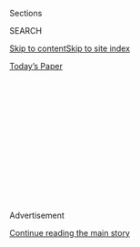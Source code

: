 <div id="app">

<div>

<div>

<div>

<div class="NYTAppHideMasthead css-1q2w90k e1suatyy0">

<div class="section css-ui9rw0 e1suatyy2">

<div class="css-eph4ug er09x8g0">

<div class="css-6n7j50">

</div>

<span class="css-1dv1kvn">Sections</span>

<div class="css-10488qs">

<span class="css-1dv1kvn">SEARCH</span>

</div>

[Skip to content](#site-content)[Skip to site index](#site-index)

</div>

<div class="css-10698na e1huz5gh0">

</div>

</div>

<div id="masthead-bar-one" class="section hasLinks css-15hmgas e1csuq9d3">

<div class="css-uqyvli e1csuq9d0">

</div>

<div class="css-1uqjmks e1csuq9d1">

</div>

<div class="css-9e9ivx">

[](https://myaccount.nytimes.com/auth/login?response_type=cookie&client_id=vi)

</div>

<div class="css-1bvtpon e1csuq9d2">

[Today’s Paper](https://www.nytimes.com/section/todayspaper)

</div>

</div>

</div>

</div>

<div data-aria-hidden="false">

<div id="site-content" role="main">

<div>

<div class="css-1aor85t" style="opacity:0.000000001;z-index:-1;visibility:hidden">

<div class="css-1hqnpie">

<div class="css-epjblv">

<span class="css-17xtcya">[Opinion](/section/opinion)</span><span class="css-x15j1o">|</span><span class="css-fwqvlz">How
Moderates Failed Black America</span>

</div>

<div class="css-k008qs">

<div class="css-1iwv8en">

<span class="css-18z7m18"></span>

<div>

</div>

</div>

<span class="css-1n6z4y">https://nyti.ms/37HAIPz</span>

<div class="css-1705lsu">

<div class="css-4xjgmj">

<div class="css-4skfbu" role="toolbar" data-aria-label="Social Media Share buttons, Save button, and Comments Panel with current comment count" data-testid="share-tools">

  - 
  - 
  - 
  - 
    
    <div class="css-6n7j50">
    
    </div>

  - 

</div>

</div>

</div>

</div>

</div>

</div>

<div id="NYT_TOP_BANNER_REGION" class="css-13pd83m">

</div>

<div id="top-wrapper" class="css-1sy8kpn">

<div id="top-slug" class="css-l9onyx">

Advertisement

</div>

[Continue reading the main story](#after-top)

<div class="ad top-wrapper" style="text-align:center;height:100%;display:block;min-height:250px">

<div id="top" class="place-ad" data-position="top" data-size-key="top">

</div>

</div>

<div id="after-top">

</div>

</div>

<div>

<div class="css-v5btjw etb61u70">

<div class="css-v05ibm etb61u71">

[Opinion](/section/opinion)

</div>

</div>

<div id="sponsor-wrapper" class="css-1hyfx7x">

<div id="sponsor-slug" class="css-19vbshk">

Supported by

</div>

[Continue reading the main story](#after-sponsor)

<div id="sponsor" class="ad sponsor-wrapper" style="text-align:center;height:100%;display:block">

</div>

<div id="after-sponsor">

</div>

</div>

<div class="css-186x18t">

</div>

<div class="css-1vkm6nb ehdk2mb0">

# How Moderates Failed Black America

</div>

Better education is not leading to equality.

<div class="css-18e8msd">

<div class="css-vp77d3 epjyd6m0">

<div class="css-1p10dcb ey68jwv0" data-aria-hidden="true">

[![David
Brooks](https://static01.nyt.com/images/2018/04/03/opinion/david-brooks/david-brooks-thumbLarge-v2.png
"David Brooks")](https://www.nytimes.com/by/david-brooks)

</div>

<div class="css-1baulvz">

By [<span class="css-1baulvz last-byline" itemprop="name">David
Brooks</span>](https://www.nytimes.com/by/david-brooks)

<div class="css-8atqhb">

Opinion Columnist

</div>

</div>

</div>

  - June 18, 2020

  - 
    
    <div class="css-4xjgmj">
    
    <div class="css-d8bdto" role="toolbar" data-aria-label="Social Media Share buttons, Save button, and Comments Panel with current comment count" data-testid="share-tools">
    
      - 
      - 
      - 
      - 
        
        <div class="css-6n7j50">
        
        </div>
    
      - 
    
    </div>
    
    </div>

</div>

<div class="css-79elbk" data-testid="photoviewer-wrapper">

<div class="css-z3e15g" data-testid="photoviewer-wrapper-hidden">

</div>

<div class="css-1a48zt4 ehw59r15" data-testid="photoviewer-children">

![<span class="css-16f3y1r e13ogyst0" data-aria-hidden="true">The 2016
Howard University graduation as President Barack Obama delivered the
commencement
speech. </span><span class="css-cnj6d5 e1z0qqy90" itemprop="copyrightHolder"><span class="css-1ly73wi e1tej78p0">Credit...</span><span><span>Jose
Luis Magana/Associated
Press</span></span></span>](https://static01.nyt.com/images/2020/06/18/opinion/18brooks1/merlin_134050107_214b4e96-1ac8-4f63-92ba-00822874959a-articleLarge.jpg?quality=75&auto=webp&disable=upscale)

</div>

</div>

</div>

<div class="section meteredContent css-1r7ky0e" name="articleBody" itemprop="articleBody">

<div class="css-1fanzo5 StoryBodyCompanionColumn">

<div class="css-53u6y8">

We Americans believe in education. We tend to assume that if you help a
young person get a good education and the right skills, then she’ll be
able to make her way in American society. Opportunity will be bountiful.
Social harmony will reign.

This formula has not worked for many African-Americans.

Over generations, great gains have been made in improving black
students’ education. In 1968, just 54 percent of young black adults
had a high school diploma. Today, 92 percent do. In 1968, about 9
percent of young African-American adults had completed college. Today,
roughly 23 percent have.

And yet these gains have not led to the kind of progress that those of
us who preach the gospel of the American dream would have predicted and
that all young people are entitled to.

The median income for a white head of household with a college degree is
$106,600. The median income for a comparable black college graduate is
[only
$82,300](https://www.pewsocialtrends.org/2016/06/27/1-demographic-trends-and-economic-well-being/).
As my colleagues on [the editorial page
noted](https://www.nytimes.com/2017/09/20/opinion/college-racial-income-gap.html)
in 2017, black college graduates earned about 21 percent less per hour
than white college graduates. Over all, black families [earn $57.30 for
every
$100](https://www.nytimes.com/interactive/2017/09/18/upshot/black-white-wealth-gap-perceptions.html)
white families earn. These pay gaps have been widening since 1979, not
shrinking.

</div>

</div>

<div class="css-1fanzo5 StoryBodyCompanionColumn">

<div class="css-53u6y8">

If the income gaps are bad, the wealth gaps are horrendous. In 2020, the
wealth gap between white and black families is as wide as it was in
1968. Ray Boshara of the St. Louis Fed [pointed
out](https://www.washingtonpost.com/business/2020/06/04/economic-divide-black-households/%20https:/www.washingtonpost.com/opinions/black-college-graduates-are-losing-wealth-heres-what-can-help/2017/04/12/cd83ba64-1ba4-11e7-9887-1a5314b56a08_story.html?arc404=true)
that between 1992 and 2013, college-educated whites saw the value of
their assets soar by 86 percent, while their black counterparts saw
theirs fall by 55 percent.

College-educated blacks tend to have higher student loan burdens. When a
young white adult wants to buy a home, his parents will often help him
out. When a young black man is at that stage, he’s more likely to be
sending money *to* his parents to help *them* out.

It turns out that increasing educational opportunities does not by
itself reduce income disparities. Nor does it reduce social disparities.
Minority students who graduated college were supposed to enter a less
racist America. They have not. Seventeen percent of college-educated
blacks [say they face discrimination
“regularly,”](https://www.pewresearch.org/fact-tank/2019/05/02/for-black-americans-experiences-of-racial-discrimination-vary-by-education-level-gender/)
compared with 9 percent of high school-educated blacks. Half of all
black Americans with at least some college said they’ve feared for their
personal safety because of their race, compared with roughly a third of
those with less education.

Integrated colleges try to create welcoming homes for minority students,
and they try to prepare them for adulthood. It’s not entirely working.
Fifty-five percent of the black graduates of historically black colleges
and universities [strongly agree that their school prepared them
well](https://www.insidehighered.com/news/2015/10/28/survey-finds-big-differences-between-black-hbcu-graduates-those-who-attended-other#:~:text=Black%20graduates%20of%20historically%20black,ongoing%20Gallup%2DPurdue%20University%20study.)
for life. Only 29 percent of black graduates of non-H.B.C.U. schools
feel that way. About half of black H.B.C.U. graduates say their college
was “the perfect school” for them. Only 34 percent of black non-H.B.C.U.
alumni say the same.

The gospel of the American dream teaches that as people make it in
America they will feel more accepted by America, more at home in
America. This is not happening for many African-Americans.

</div>

</div>

<div class="css-1fanzo5 StoryBodyCompanionColumn">

<div class="css-53u6y8">

Perhaps you saw Chris Lebron’s [Times Op-Ed this
week](https://www.nytimes.com/2020/06/16/opinion/black-academia-racism.html).
Lebron has taught at the University of Virginia and Yale and now teaches
philosophy at Johns Hopkins. A great American success story.

But Lebron writes about how unsafe he feels. “I almost never attend
casual faculty functions. I don’t go out for drinks. I don’t entertain
for dinner parties and I don’t seek to ingratiate myself into the lives
of my white colleagues. … It’s already hard enough to breath in America.
Every day you feel like you’re living with a knee on your neck.”

This profound alienation is not unusual, especially within the upper
echelons of American society. Read Critical Race Theory, which started
at elite law schools. [Read Ta-Nehisi
Coates](https://ta-nehisicoates.com/books/), the most celebrated
American writer right now. [Read Ibram X.
Kendi](https://www.ibramxkendi.com/how-to-be-an-antiracist-1), one of
the best-selling authors right now, who has lost faith in the way
schooling is done. He calls Barack Obama’s Race to the Top program a
racist extension of previous efforts that discriminated against black
students.

Or [read “Afropessimism,”](https://wwnorton.com/books/9781631496141) by
Frank B. Wilderson III, of UC Irvine, who argues that anti-black
violence is intrinsic to world history: “Blacks are not going to be
genocided like Native Americans. We *are* being genocided, but genocided
*and* regenerated because the *spectacle* of Black death is essential to
the mental health of the world.”

Many conservatives and moderates say these ideas come from campus
culture. People read Foucault and develop an alienated view of the
world. The blunt facts, however, suggest that, overstated or not, these
writers are responding to something real in the world, something real in
the world both of the less educated *and* of the highly educated. People
are responding to the failure of the mainstream, moderate, progressive
formula for how to create a more equal pluralist America.

I’m a moderate guy, but the evidence doesn’t support moderation when it
comes to racial equity. Better schooling is essential to creating a fair
and equal America. But it is not nearly enough.

*The Times is committed to publishing* [*a diversity of
letters*](https://www.nytimes.com/2019/01/31/opinion/letters/letters-to-editor-new-york-times-women.html)
*to the editor. We’d like to hear what you think about this or any of
our articles. Here are some*
[*tips*](https://help.nytimes.com/hc/en-us/articles/115014925288-How-to-submit-a-letter-to-the-editor)*.
And here’s our email:*
[*letters@nytimes.com*](mailto:letters@nytimes.com)*.*

*Follow The New York Times Opinion section on*
[*Facebook*](https://www.facebook.com/nytopinion)*,* [*Twitter
(@NYTopinion)*](http://twitter.com/NYTOpinion) *and*
[*Instagram*](https://www.instagram.com/nytopinion/)*.*

</div>

</div>

</div>

<div>

</div>

<div>

</div>

<div>

</div>

<div>

<div id="bottom-wrapper" class="css-1ede5it">

<div id="bottom-slug" class="css-l9onyx">

Advertisement

</div>

[Continue reading the main story](#after-bottom)

<div id="bottom" class="ad bottom-wrapper" style="text-align:center;height:100%;display:block;min-height:90px">

</div>

<div id="after-bottom">

</div>

</div>

</div>

</div>

</div>

## Site Index

<div>

</div>

## Site Information Navigation

  - [© <span>2020</span> <span>The New York Times
    Company</span>](https://help.nytimes.com/hc/en-us/articles/115014792127-Copyright-notice)

<!-- end list -->

  - [NYTCo](https://www.nytco.com/)
  - [Contact
    Us](https://help.nytimes.com/hc/en-us/articles/115015385887-Contact-Us)
  - [Work with us](https://www.nytco.com/careers/)
  - [Advertise](https://nytmediakit.com/)
  - [T Brand Studio](http://www.tbrandstudio.com/)
  - [Your Ad
    Choices](https://www.nytimes.com/privacy/cookie-policy#how-do-i-manage-trackers)
  - [Privacy](https://www.nytimes.com/privacy)
  - [Terms of
    Service](https://help.nytimes.com/hc/en-us/articles/115014893428-Terms-of-service)
  - [Terms of
    Sale](https://help.nytimes.com/hc/en-us/articles/115014893968-Terms-of-sale)
  - [Site Map](https://spiderbites.nytimes.com)
  - [Help](https://help.nytimes.com/hc/en-us)
  - [Subscriptions](https://www.nytimes.com/subscription?campaignId=37WXW)

</div>

</div>

</div>

</div>
